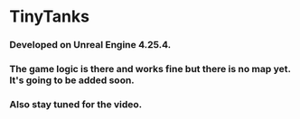 # TinyTanks 
### Developed on Unreal Engine 4.25.4.
### The game logic is there and works fine but there is no map yet. It's going to be added soon.
### Also stay tuned for the video.
